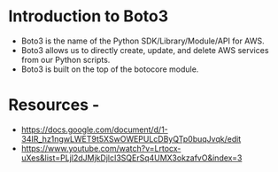 # Introduction to Boto3
 
- Boto3 is the name of the Python SDK/Library/Module/API for AWS.  
- Boto3 allows us to directly create, update, and delete AWS services from our Python scripts.  
- Boto3 is built on the top of the botocore module.  

# Resources -

- https://docs.google.com/document/d/1-34IR_hz1ngwLWET9t5XSwOWEPULcDByQTp0buqJvqk/edit
- https://www.youtube.com/watch?v=Lrtocx-uXes&list=PLjl2dJMjkDjlcI3SQErSq4UMX3okzafvO&index=3
